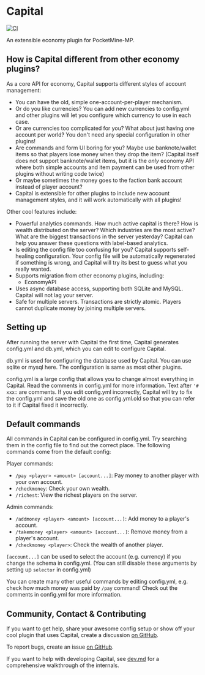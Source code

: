 # Capital

[![CI](https://github.com/SOF3/Capital/actions/workflows/ci.yml/badge.svg)](https://github.com/SOF3/Capital/actions/workflows/ci.yml)

An extensible economy plugin for PocketMine-MP.

## How is Capital different from other economy plugins?

As a core API for economy, Capital supports different styles of account management:

- You can have the old, simple one-account-per-player mechanism.
- Or do you like currencies? You can add new currencies to config.yml
  and other plugins will let you configure which currency to use in each case.
- Or are currencies too complicated for you?
  What about just having one account per world?
  You don't need any special configuration in other plugins!
- Are commands and form UI boring for you?
  Maybe use banknote/wallet items
  so that players lose money when they drop the item?
  (Capital itself does not support banknote/wallet items,
  but it is the *only* economy API where both
  simple accounts and item payment can be used from other plugins
  without writing code twice)
- Or maybe sometimes the money goes to the faction bank account
  instead of player account?
- Capital is extensible for other plugins to include new account management styles,
  and it will work automatically with all plugins!

Other cool features include:

- Powerful analytics commands.
  How much active capital is there?
  How is wealth distributed on the server?
  Which industries are the most active?
  What are the biggest transactions in the server yesterday?
  Capital can help you answer these questions with label-based analytics.
- Is editing the config file too confusing for you?
  Capital supports self-healing configuration.
  Your config file will be automatically regenerated if something is wrong,
  and Capital will try its best to guess what you really wanted.
- Supports migration from other economy plugins, including:
  - EconomyAPI
- Uses async database access, supporting both SQLite and MySQL.
  Capital will not lag your server.
- Safe for multiple servers. Transactions are strictly atomic.
  Players cannot duplicate money by joining multiple servers.

## Setting up

After running the server with Capital the first time,
Capital generates config.yml and db.yml,
which you can edit to configure Capital.

db.yml is used for configuring the database used by Capital.
You can use sqlite or mysql here.
The configuration is same as most other plugins.

config.yml is a large config that allows you to change almost everything in Capital.
Read the comments in config.yml for more information.
Text after `'# xxx:` are comments.
If you edit config.yml incorrectly,
Capital will try to fix the config.yml and save the old one as config.yml.old
so that you can refer to it if Capital fixed it incorrectly.

## Default commands

All commands in Capital can be configured in config.yml.
Try searching them in the config file to find out the correct place.
The following commands come from the default config:

Player commands:

- `/pay <player> <amount> [account...]`:
  Pay money to another player with your own account.
- `/checkmoney`:
  Check your own wealth.
- `/richest`:
  View the richest players on the server.

Admin commands:

- `/addmoney <player> <amount> [account...]`:
  Add money to a player's account.
- `/takemoney <player> <amount> [account...]`:
  Remove money from a player's account.
- `/checkmoney <player>`:
  Check the wealth of another player.

`[account...]` can be used to select the account (e.g. currency)
if you change the schema in config.yml.
(You can still disable these arguments by setting up `selector` in config.yml)

You can create many other useful commands by editing config.yml,
e.g. check how much money was paid by `/pay` command!
Check out the comments in config.yml for more information.

## Community, Contact &amp; Contributing

If you want to get help, share your awesome config setup
or show off your cool plugin that uses Capital,
create a discussion [on GitHub](https://github.com/SOF3/Capital/discussions).

To report bugs, create an issue [on GitHub](https://github.com/SOF3/Capital/issues).

If you want to help with developing Capital,
see [dev.md](dev.md) for a comprehensive walkthrough of the internals.
